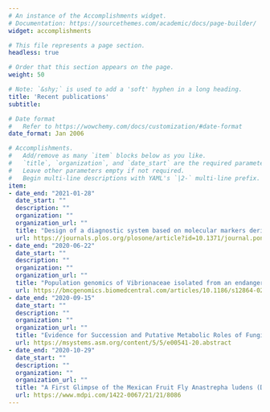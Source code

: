 ```yaml
---
# An instance of the Accomplishments widget.
# Documentation: https://sourcethemes.com/academic/docs/page-builder/
widget: accomplishments

# This file represents a page section.
headless: true

# Order that this section appears on the page.
weight: 50

# Note: `&shy;` is used to add a 'soft' hyphen in a long heading.
title: 'Recent publications'
subtitle:

# Date format
#   Refer to https://wowchemy.com/docs/customization/#date-format
date_format: Jan 2006

# Accomplishments.
#   Add/remove as many `item` blocks below as you like.
#   `title`, `organization`, and `date_start` are the required parameters.
#   Leave other parameters empty if not required.
#   Begin multi-line descriptions with YAML's `|2-` multi-line prefix.
item:
- date_end: "2021-01-28"
  date_start: ""
  description: ""
  organization: ""
  organization_url: ""
  title: "Design of a diagnostic system based on molecular markers derived from the ascomycetes pan-genome analysis: The case of Fusarium dieback disease"
  url: https://journals.plos.org/plosone/article?id=10.1371/journal.pone.0246079
- date_end: "2020-06-22"
  date_start: ""
  description: ""
  organization: ""
  organization_url: ""
  title: "Population genomics of Vibrionaceae isolated from an endangered oasis reveals local adaptation after an environmental perturbation"
  url: https://bmcgenomics.biomedcentral.com/articles/10.1186/s12864-020-06829-y
- date_end: "2020-09-15"
  date_start: ""
  description: ""
  organization: ""
  organization_url: ""
  title: "Evidence for Succession and Putative Metabolic Roles of Fungi and Bacteria in the Farming Mutualism of the Ambrosia Beetle Xyleborus affinis"
  url: https://msystems.asm.org/content/5/5/e00541-20.abstract
- date_end: "2020-10-29"
  date_start: ""
  description: ""
  organization: ""
  organization_url: "" 
  title: "A First Glimpse of the Mexican Fruit Fly Anastrepha ludens (Diptera: Tephritidae) Antenna Morphology and Proteome in Response to a Proteinaceous Attractant"
  url: https://www.mdpi.com/1422-0067/21/21/8086
---
```

